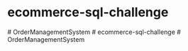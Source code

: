 ﻿# ecommerce-sql-challenge
#   O r d e r M a n a g e m e n t S y s t e m  
 #   e c o m m e r c e - s q l - c h a l l e n g e  
 #   O r d e r M a n a g e m e n t S y s t e m  
 